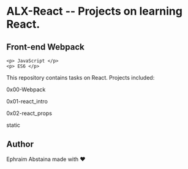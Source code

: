 #   ALX-React -- Projects on learning React.

##  Front-end Webpack

    <p> JavaScript </p>
    <p> ES6 </p>

This repository contains tasks on React. Projects included:

<p> 0x00-Webpack</p>

<p> 0x01-react_intro </p>

<p> 0x02-react_props </p>

<p> static </p>
   
## Author
   Ephraim Abstaina made with ❤️

